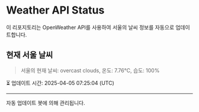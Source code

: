 
# Weather API Status

이 리포지토리는 OpenWeather API를 사용하여 서울의 날씨 정보를 자동으로 업데이트합니다.

## 현재 서울 날씨
> 서울의 현재 날씨: overcast clouds, 온도: 7.76°C, 습도: 100%

⏳ 업데이트 시간: 2025-04-05 07:25:04 (UTC)

---
자동 업데이트 봇에 의해 관리됩니다.
